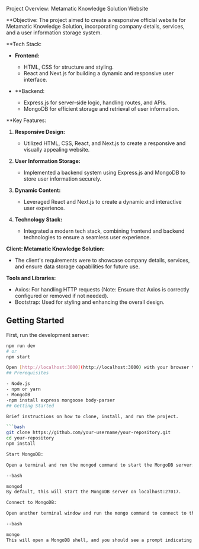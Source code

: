 Project Overview: Metamatic Knowledge Solution Website

**Objective:
The project aimed to create a responsive official website for Metamatic Knowledge Solution, incorporating company details, services, and a user information storage system.

**Tech Stack:
- **Frontend:**
  - HTML, CSS for structure and styling.
  - React and Next.js for building a dynamic and responsive user interface.

- **Backend:
  - Express.js for server-side logic, handling routes, and APIs.
  - MongoDB for efficient storage and retrieval of user information.

**Key Features:
1. **Responsive Design:**
   - Utilized HTML, CSS, React, and Next.js to create a responsive and visually appealing website.
   
2. **User Information Storage:**
   - Implemented a backend system using Express.js and MongoDB to store user information securely.
   
3. **Dynamic Content:**
   - Leveraged React and Next.js to create a dynamic and interactive user experience.

4. **Technology Stack:**
   - Integrated a modern tech stack, combining frontend and backend technologies to ensure a seamless user experience.

**Client: Metamatic Knowledge Solution:**
- The client's requirements were to showcase company details, services, and ensure data storage capabilities for future use.

**Tools and Libraries:**
- Axios: For handling HTTP requests (Note: Ensure that Axios is correctly configured or removed if not needed).
- Bootstrap: Used for styling and enhancing the overall design.

## Getting Started

First, run the development server:

```bash
npm run dev
# or
npm start

Open [http://localhost:3000](http://localhost:3000) with your browser to see the result.
## Prerequisites

- Node.js
- npm or yarn
- MongoDB
-npm install express mongoose body-parser
## Getting Started

Brief instructions on how to clone, install, and run the project.

```bash
git clone https://github.com/your-username/your-repository.git
cd your-repository
npm install

Start MongoDB:

Open a terminal and run the mongod command to start the MongoDB server:

--bash

mongod
By default, this will start the MongoDB server on localhost:27017.

Connect to MongoDB:

Open another terminal window and run the mongo command to connect to the MongoDB instance:

--bash

mongo
This will open a MongoDB shell, and you should see a prompt indicating that you are connected to the MongoDB instance.




